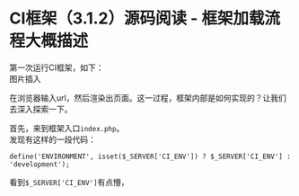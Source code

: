CI框架（3.1.2）源码阅读 - 框架加载流程大概描述
==============================================

第一次运行CI框架，如下：  
图片插入 

在浏览器输入url，然后渲染出页面。这一过程，框架内部是如何实现的？让我们去深入探索一下。  

首先，来到框架入口`index.php`。  
发现有这样的一段代码：  
```
define('ENVIRONMENT', isset($_SERVER['CI_ENV']) ? $_SERVER['CI_ENV'] : 'development');
```
看到`$_SERVER['CI_ENV']`有点懵，  

